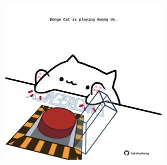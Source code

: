 <!-- built at 23/11/2024, 17:00:39 UTC -->
<p align="center">
  <img width="500" height="500" src="./ReadmeImage.svg">
</p>
